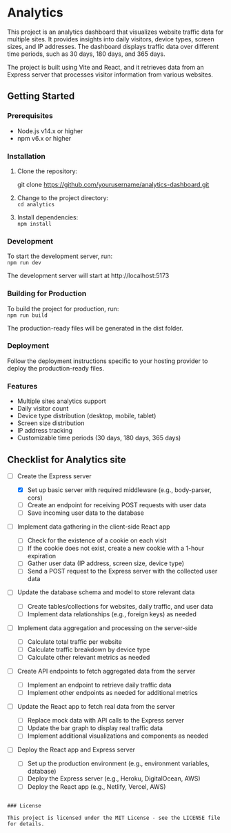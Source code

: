 # Analytics

This project is an analytics dashboard that visualizes website traffic data for multiple sites. It provides insights into daily visitors, device types, screen sizes, and IP addresses. The dashboard displays traffic data over different time periods, such as 30 days, 180 days, and 365 days.

The project is built using Vite and React, and it retrieves data from an Express server that processes visitor information from various websites.

## Getting Started

### Prerequisites

- Node.js v14.x or higher
- npm v6.x or higher

### Installation

1. Clone the repository:

   git clone https://github.com/yourusername/analytics-dashboard.git

2. Change to the project directory:  
   `cd analytics`

3. Install dependencies:  
   `npm install`

### Development

To start the development server, run:  
`npm run dev`

The development server will start at http://localhost:5173

### Building for Production

To build the project for production, run:  
`npm run build`

The production-ready files will be generated in the dist folder.

### Deployment

Follow the deployment instructions specific to your hosting provider to deploy the production-ready files.

### Features

- Multiple sites analytics support
- Daily visitor count
- Device type distribution (desktop, mobile, tablet)
- Screen size distribution
- IP address tracking
- Customizable time periods (30 days, 180 days, 365 days)

## Checklist for Analytics site

- [ ] Create the Express server

  - [x] Set up basic server with required middleware (e.g., body-parser, cors)
  - [ ] Create an endpoint for receiving POST requests with user data
  - [ ] Save incoming user data to the database

- [ ] Implement data gathering in the client-side React app

  - [ ] Check for the existence of a cookie on each visit
  - [ ] If the cookie does not exist, create a new cookie with a 1-hour expiration
  - [ ] Gather user data (IP address, screen size, device type)
  - [ ] Send a POST request to the Express server with the collected user data

- [ ] Update the database schema and model to store relevant data

  - [ ] Create tables/collections for websites, daily traffic, and user data
  - [ ] Implement data relationships (e.g., foreign keys) as needed

- [ ] Implement data aggregation and processing on the server-side

  - [ ] Calculate total traffic per website
  - [ ] Calculate traffic breakdown by device type
  - [ ] Calculate other relevant metrics as needed

- [ ] Create API endpoints to fetch aggregated data from the server

  - [ ] Implement an endpoint to retrieve daily traffic data
  - [ ] Implement other endpoints as needed for additional metrics

- [ ] Update the React app to fetch real data from the server

  - [ ] Replace mock data with API calls to the Express server
  - [ ] Update the bar graph to display real traffic data
  - [ ] Implement additional visualizations and components as needed

- [ ] Deploy the React app and Express server
  - [ ] Set up the production environment (e.g., environment variables, database)
  - [ ] Deploy the Express server (e.g., Heroku, DigitalOcean, AWS)
  - [ ] Deploy the React app (e.g., Netlify, Vercel, AWS)

```

### License

This project is licensed under the MIT License - see the LICENSE file for details.
```
